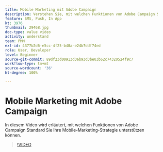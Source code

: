 ```yaml
---
title: Mobile Marketing mit Adobe Campaign
description: Verstehen Sie, mit welchen Funktionen von Adobe Campaign Standard Sie Ihre Mobile-Marketing-Strategie unterstützen können.
feature: SMS, Push, In App
kt: 3976
thumbnail: 29468.jpg
doc-type: value video
activity: understand
team: PMM
exl-id: 4377b2d6-e5cc-4f25-b40a-e24b7ddf74ed
role: User, Developer
level: Beginner
source-git-commit: 89df23d00913d36b93d3be03b62c74320524f9c7
workflow-type: tm+mt
source-wordcount: '36'
ht-degree: 100%

---
```


# Mobile Marketing mit Adobe Campaign

In diesem Video wird erläutert, mit welchen Funktionen von Adobe Campaign Standard Sie Ihre Mobile-Marketing-Strategie unterstützen können.

>[!VIDEO](https://video.tv.adobe.com/v/29468?quality=12&learn=on)
